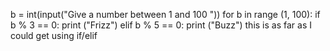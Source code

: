 b = int(input("Give a number between 1 and 100 "))
for b in range (1, 100):
   if b % 3 == 0:
     print ("Frizz")
   elif b % 5 == 0:
     print ("Buzz")
this is as far as I could get using if/elif

